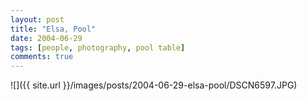 ```yaml
---
layout: post
title: "Elsa, Pool"
date: 2004-06-29
tags: [people, photography, pool table]
comments: true
---
```

![]({{ site.url }}/images/posts/2004-06-29-elsa-pool/DSCN6597.JPG)

